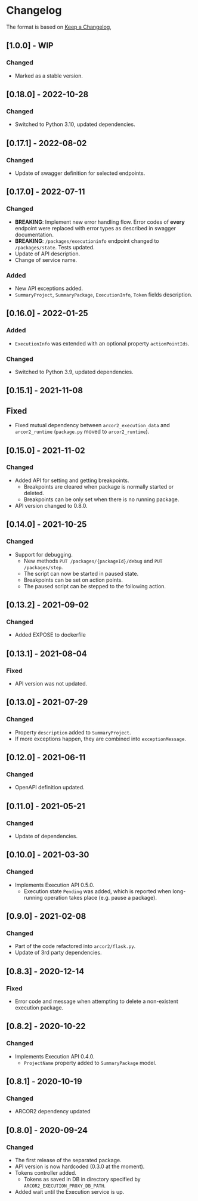 # Changelog

The format is based on [Keep a Changelog](https://keepachangelog.com/en/1.0.0/),

## [1.0.0] - WIP

### Changed

- Marked as a stable version.

## [0.18.0] - 2022-10-28

### Changed

- Switched to Python 3.10, updated dependencies.

## [0.17.1] - 2022-08-02

### Changed

- Update of swagger definition for selected endpoints.

## [0.17.0] - 2022-07-11

### Changed

- **BREAKING**: Implement new error handling flow. Error codes of **every** endpoint were replaced with error 
  types as described in swagger documentation.
- **BREAKING**: `/packages/executioninfo` endpoint changed to `/packages/state`. Tests updated.
- Update of API description.
- Change of service name.

### Added

- New API exceptions added.
- `SummaryProject`, `SummaryPackage`, `ExecutionInfo`, `Token` fields description.

## [0.16.0] - 2022-01-25

### Added

- `ExecutionInfo` was extended with an optional property `actionPointIds`.

### Changed

- Switched to Python 3.9, updated dependencies.

## [0.15.1] - 2021-11-08

## Fixed

- Fixed mutual dependency between `arcor2_execution_data` and `arcor2_runtime` (`package.py` moved to `arcor2_runtime`).

## [0.15.0] - 2021-11-02

### Changed

- Added API for setting and getting breakpoints.
  - Breakpoints are cleared when package is normally started or deleted.
  - Breakpoints can be only set when there is no running package.
- API version changed to 0.8.0.

## [0.14.0] - 2021-10-25

### Changed

- Support for debugging.
  - New methods `PUT /packages/{packageId}/debug` and `PUT /packages/step`.
  - The script can now be started in paused state.
  - Breakpoints can be set on action points.
  - The paused script can be stepped to the following action.

## [0.13.2] - 2021-09-02

### Changed
- Added EXPOSE to dockerfile

## [0.13.1] - 2021-08-04

### Fixed
- API version was not updated.

## [0.13.0] - 2021-07-29

### Changed
- Property `description` added to `SummaryProject`.
- If more exceptions happen, they are combined into `exceptionMessage`.


## [0.12.0] - 2021-06-11

### Changed
- OpenAPI definition updated.

## [0.11.0] - 2021-05-21

### Changed
- Update of dependencies.

## [0.10.0] - 2021-03-30

### Changed
- Implements Execution API 0.5.0.
  - Execution state `Pending` was added, which is reported when long-running operation takes place (e.g. pause a package).

## [0.9.0] - 2021-02-08

### Changed
- Part of the code refactored into `arcor2/flask.py`.
- Update of 3rd party dependencies.

## [0.8.3] - 2020-12-14

### Fixed
- Error code and message when attempting to delete a non-existent execution package. 

## [0.8.2] - 2020-10-22

### Changed
- Implements Execution API 0.4.0.
  - `ProjectName` property added to `SummaryPackage` model.

## [0.8.1] - 2020-10-19

### Changed
- ARCOR2 dependency updated

## [0.8.0] - 2020-09-24
### Changed
- The first release of the separated package.
- API version is now hardcoded (0.3.0 at the moment).
- Tokens controller added.
  - Tokens as saved in DB in directory specified by ```ARCOR2_EXECUTION_PROXY_DB_PATH```.
- Added wait until the Execution service is up.
